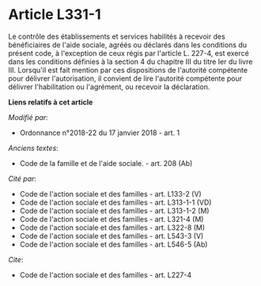 # Article L331-1

Le contrôle des établissements et services habilités à recevoir des bénéficiaires de l'aide sociale, agréés ou déclarés dans
les conditions du présent code, à l'exception de ceux régis par l'article L. 227-4, est exercé dans les conditions définies à
la section 4 du chapitre III du titre Ier du livre III. Lorsqu'il est fait mention par ces dispositions de l'autorité
compétente pour délivrer l'autorisation, il convient de lire l'autorité compétente pour délivrer l'habilitation ou
l'agrément, ou recevoir la déclaration.

**Liens relatifs à cet article**

_Modifié par_:

  - Ordonnance n°2018-22 du 17 janvier 2018 - art. 1

_Anciens textes_:

  - Code de la famille et de l'aide sociale. - art. 208 (Ab)

_Cité par_:

  - Code de l'action sociale et des familles - art. L133-2 (V)
  - Code de l'action sociale et des familles - art. L313-1-1 (VD)
  - Code de l'action sociale et des familles - art. L313-1-2 (M)
  - Code de l'action sociale et des familles - art. L321-4 (M)
  - Code de l'action sociale et des familles - art. L322-8 (M)
  - Code de l'action sociale et des familles - art. L543-3 (V)
  - Code de l'action sociale et des familles - art. L546-5 (Ab)

_Cite_:

  - Code de l'action sociale et des familles - art. L227-4
